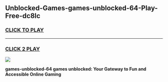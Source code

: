 
## Unblocked-Games-games-unblocked-64-Play-Free-dc8lc
<h3>
<a href="https://premium76.site?title=games-unblocked-64&ref=10A">CLICK TO PLAY</a></h3>
<hr>

<h3>
<a href="https://premium76.site?title=games-unblocked-64&ref=10A">CLICK 2 PLAY</a>
  
</h3>

<a href="https://premium76.site?title=games-unblocked-64&ref=10A"><img src="https://clearcache.store/games.png"></a>


**games-unblocked-64 games unblocked: Your Gateway to Fun and Accessible Online Gaming**

